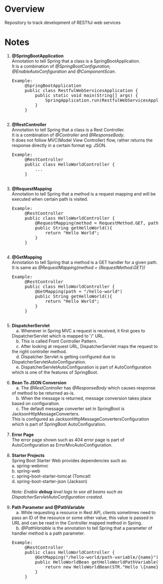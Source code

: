 <h1>Overview</h1>

Repository to track development of RESTful web services

<h1>Notes</h1>

1. <strong>@SpringBootApplication</strong> <br>
    Annotation to tell Spring that a class is a SpringBootApplication. <br>
    It is a combination of <em>@SpringBootConfiguration, @EnableAutoConfiguration</em> and <em>@ComponentScan</em>. <br>
    <pre>Example:
        @SpringBootApplication
        public class RestfulWebServicesApplication {
            public static void main(String[] args) {
                SpringApplication.run(RestfulWebServicesApplication.class, args);
            }
        }</pre> <br>
2. <strong>@RestController</strong> <br>
    Annotation to tell Spring that a class is a Rest Controller. <br>
    It is a combination of <em>@Controller</em> and <em>@ResponseBody</em>. <br>
    It does not follow MVC(Model View Controller) flow, 
         rather returns the response directly in a certain format eg: JSON. <br>
   <pre>Example:
        @RestController
        public class HelloWorldController {
            ...
        }</pre> <br>
3. <strong>@RequestMapping</strong> <br>
    Annotation to tell Spring that a method is a request mapping and will be executed when certain path is visited. <br>
    <pre>Example:
        @RestController
        public class HelloWorldController {
            @RequestMapping(method = RequestMethod.GET, path = "/hello-world")
            public String getHelloWorld(){
                return "Hello World";
            }
        }</pre> <br>
4. <strong>@GetMapping</strong> <br>
    Annotation to tell Spring that a method is a GET handler for a given path. <br>
    It is same as <em>@RequestMapping(method = {RequestMethod.GET})</em>
    <pre>Example:
        @RestController
        public class HelloWorldController {
            @GetMapping(path = "/hello-world")
            public String getHelloWorld(){
                return "Hello World";
            }
        }</pre> <br>
5. <strong>DispatcherServlet</strong> <br>
    &emsp;a. Whenever in Spring MVC a request is received, it first goes to DispatcherServlet which is mapped to '/' URL. <br>
    &emsp;b. This is called Front Controller Pattern. <br>
    &emsp;c. After looking at request URL, DispatcherServlet maps the request to the right controller method. <br>
    &emsp;d. Dispatcher Servlet is getting configured due to DispatcherServletAutoConfiguration. <br>
    &emsp;e. DispatcherServletAutoConfiguration is part of AutoConfiguration which is one of the features of SpringBoot. <br><br>
6.  <strong>Bean To JSON Conversion</strong> <br>
    &emsp;a. The <em>@RestController</em> has <em>@ResponseBody</em> which causes response of method to be returned as-is. <br>
    &emsp;b. When the message is returned, message conversion takes place based on configuration. <br>
    &emsp;c. The default message converter set in SpringBoot is JacksonHttpMessageConverters. <br>
    This is configured as  JacksonHttpMessageConvertersConfiguration which is part of SpringBoot AutoConfiguration. <br><br>
7. <strong>Error Page</strong> <br>
    The error page shown such as 404 error page is part of AutoConfiguration as ErrorMvcAutoConfiguration. <br><br>
8. <strong>Starter Projects</strong> <br>
    Spring Boot Starter Web provides dependencies such as: <br>
    a. spring-webmvc <br>
    b. spring-web <br>
    c. spring-boot-starter-tomcat (Tomcat)<br>
    d. spring-boot-starter-json (Jackson) <br><br>
    <em>Note: Enable <strong>debug</strong> level logs to see all beans such as DispatcherServletAutoConfiguration created. </em> <br><br>
9. <strong>Path Parameter and @PathVariable</strong> <br>
    &emsp;a. While requesting a resource in Rest API, clients sometimes need to pass an ID of the resource or some other value, 
    this value is passed in URL and can be read in the Controller mapped method in Spring. <br>
    &emsp;b. <em>@PathVariable</em> is the annotation to tell Spring that a parameter of handler method is a path parameter. <br>
    <pre>Example:
        @RestController
        public class HelloWorldController {
            @GetMapping("/hello-world/path-variable/{name}")
            public HelloWorldBean getHelloWorldPathVariable(@PathVariable String name){
                return new HelloWorldBean(STR."Hello \{name}");
            }
        }</pre> <br>
